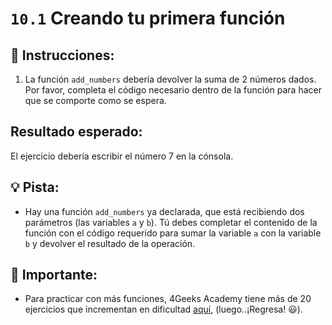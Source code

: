 # `10.1` Creando tu primera función


## 📝 Instrucciones:
 
1. La función `add_numbers` debería devolver la suma de 2 números dados. Por favor,
completa el código necesario dentro de la función para hacer que se comporte como se espera.

## Resultado esperado:

El ejercicio debería escribir el número 7 en la cónsola.

## 💡 Pista:

+ Hay una función `add_numbers` ya declarada, que está recibiendo dos parámetros
(las variables `a` y `b`). Tú debes completar el contenido de la función con el código requerido para sumar la variable `a` con la variable `b` y devolver el resultado de la operación.

## :mag_right: Importante:

 + Para practicar con más funciones, 4Geeks Academy tiene más de 20 ejercicios que incrementan en dificultad [aquí](https://github.com/4GeeksAcademy/python-functions-programming-exercises), 
  (luego..¡Regresa! :smiley:).



